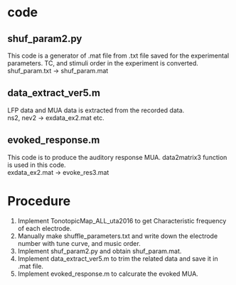 # code

## shuf_param2.py

This code is a generator of .mat file from .txt file saved for the experimental parameters.
TC, and stimuli order in the experiment is converted.
<br>
shuf_param.txt -> shuf_param.mat


## data_extract_ver5.m

LFP data and MUA data is extracted from the recorded data.
<br>
ns2, nev2 -> exdata_ex2.mat etc.


## evoked_response.m

This code is to produce the auditory response MUA.
data2matrix3 function is used in this code.
<br>
exdata_ex2.mat -> evoke_res3.mat


# Procedure

1. Implement TonotopicMap_ALL_uta2016 to get Characteristic frequency of each electrode.
2. Manually make shuffle_parameters.txt and write down the electrode number with tune curve, and music order.
3. Implement shuf_param2.py and obtain shuf_param.mat.
4. Implement data_extract_ver5.m to trim the related data and save it in .mat file.
5. Implement evoked_response.m to calcurate the evoked MUA.
